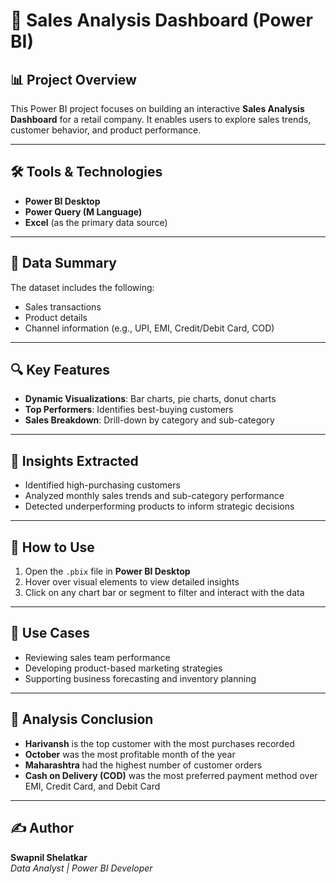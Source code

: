# 🧾 Sales Analysis Dashboard (Power BI)

## 📊 Project Overview
This Power BI project focuses on building an interactive **Sales Analysis Dashboard** for a retail company. It enables users to explore sales trends, customer behavior, and product performance.

---

## 🛠 Tools & Technologies
- **Power BI Desktop**
- **Power Query (M Language)**
- **Excel** (as the primary data source)

---

## 📁 Data Summary
The dataset includes the following:
- Sales transactions  
- Product details  
- Channel information (e.g., UPI, EMI, Credit/Debit Card, COD)

---

## 🔍 Key Features
- **Dynamic Visualizations**: Bar charts, pie charts, donut charts
- **Top Performers**: Identifies best-buying customers
- **Sales Breakdown**: Drill-down by category and sub-category

---

## 🧠 Insights Extracted
- Identified high-purchasing customers  
- Analyzed monthly sales trends and sub-category performance  
- Detected underperforming products to inform strategic decisions

---

## 🚀 How to Use
1. Open the `.pbix` file in **Power BI Desktop**  
2. Hover over visual elements to view detailed insights  
3. Click on any chart bar or segment to filter and interact with the data

---

## 📌 Use Cases
- Reviewing sales team performance  
- Developing product-based marketing strategies  
- Supporting business forecasting and inventory planning

---

## 📁 Analysis Conclusion
- **Harivansh** is the top customer with the most purchases recorded  
- **October** was the most profitable month of the year  
- **Maharashtra** had the highest number of customer orders  
- **Cash on Delivery (COD)** was the most preferred payment method over EMI, Credit Card, and Debit Card

---

## ✍ Author
**Swapnil Shelatkar**  
_Data Analyst | Power BI Developer_
